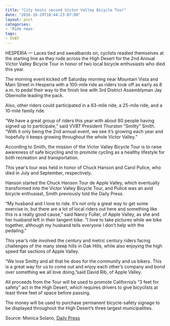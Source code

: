 ```yaml
---
title: "City hosts second Victor Valley Bicycle Tour"
date: "2016-10-29T18:44:23-07:00"
layout: post
categories:
- 'Ride news'
tags:
- VVBT
---
```


HESPERIA — Laces tied and sweatbands on, cyclists readied themselves at the starting line as they rode across the High Desert for the 2nd Annual Victor Valley Bicycle Tour in honor of two local bicycle enthusiasts who died this year.

The morning event kicked off Saturday morning near Mountain Vista and Main Street in Hesperia with a 100-mile ride as riders took off as early as 8 a.m. to pedal their way to the finish line with 3rd District Assemblyman Jay Obernolte leading the pack.

Also, other riders could participated in a 63-mile ride, a 25-mile ride, and a 10-mile family ride.

“We have a great group of riders this year with about 80 people having signed up to participate,” said VVBT President Thurston “Smitty” Smith. “With it only being the 2nd annual event, we see it’s growing each year and hopefully it keeps growing throughout the whole Victor Valley.”

According to Smith, the mission of the Victor Valley Bicycle Tour is to raise awareness of safe bicycling and to promote cycling as a healthy lifestyle for both recreation and transportation.

This year’s tour was held in honor of Chuck Hanson and Carol Pulice, who died in July and September, respectively.

Hanson started the Chuck Hanson Tour de Apple Valley, which eventually transformed into the Victor Valley Bicycle Tour, and Pulice was an avid bicycle enthusiast, Smith previously told the Daily Press.

“My husband and I love to ride. It’s not only a great way to get some exercise in, but there are a lot of local riders out here and something like this is a really good cause,” said Nancy Fuller, of Apple Valley, as she and her husband left in their tangent bike. “I love to take pictures while we bike together, although my husband tells everyone I don’t help with the pedaling.”

This year’s ride involved the century and metric century riders facing challenges of the many steep hills in Oak Hills, while also enjoying the high speed flat sections of Apple Valley.

“We love Smitty and all that he does for the community and us bikers. This is a great way for us to come out and enjoy each other’s company and bond over something we all love doing,”said David Rib, of Apple Valley.

All proceeds from the Tour will be used to promote California’s “3 feet for safety” act in the High Desert, which requires drivers to give bicyclists at least three feet of space before passing.

The money will be used to purchase permanent bicycle-safety signage to be displayed throughout the High Desert’s three largest municipalities.

Source: Monica Solano, [Daily Press](http://www.vvdailypress.com/news/20161029/city-hosts-second-victor-valley-bicycle-tour)